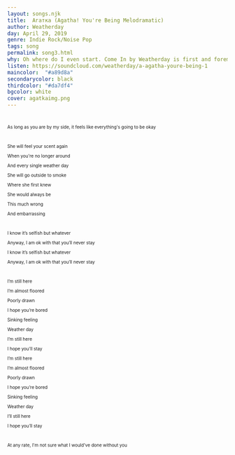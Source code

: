 ```yaml
---
layout: songs.njk
title:  А​г​a​т​к​а (Agatha! You're Being Melodramatic)
author: Weatherday
day: April 29, 2019
genre: Indie Rock/Noise Pop
tags: song
permalink: song3.html
why: Oh where do I even start. Come In by Weatherday is first and foremost a painting album. I turn it on on loop to zone out while I paint. But this song is more than that. This is a song that brings hope in desperate times. A reminder that a poorly drawn person can still be loved. In a similar vein to pure, this song is like a soft friend. 
listen: https://soundcloud.com/weatherday/a-agatha-youre-being-1
maincolor:  "#a89d8a"
secondarycolor: black
thirdcolor: "#da7df4"
bgcolor: white
cover: agatkaimg.png
---
```

<div style="font-size:10px;">
&nbsp<p>
As long as you are by my side, it feels like everything's going to be okay
<p> &nbsp;<p>
She will feel your scent again<p>
When you're no longer around<p>
And every single weather day<p>
She will go outside to smoke<p>
Where she first knew<p>
She would always be<p>
This much wrong<p>
And embarrassing<p>
<p> &nbsp;<p>
I know it’s selfish but whatever<p>
Anyway, I am ok with that you’ll never stay<p>
I know it’s selfish but whatever<p>
Anyway, I am ok with that you’ll never stay<p>
<p> &nbsp;<p>
I’m still here<p>
I’m almost floored<p>
Poorly drawn<p>
I hope you’re bored<p>
Sinking feeling<p>
Weather day<p>
I’m still here<p>
I hope you'll stay<p>
I’m still here<p>
I’m almost floored<p>
Poorly drawn<p>
I hope you’re bored<p>
Sinking feeling<p>
Weather day<p>
I’ll still here<p>
I hope you’ll stay<p>

<p> &nbsp;<p>
At any rate, I'm not sure what I would've done without you
<p>
</p>
</div>